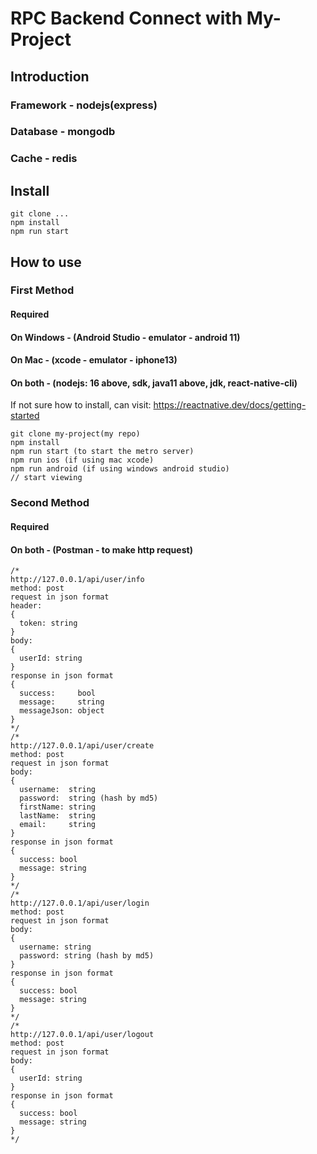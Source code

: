 # RPC Backend Connect with My-Project

## Introduction
### Framework - nodejs(express)
### Database - mongodb
### Cache - redis

## Install
``` 
git clone ...
npm install
npm run start
```

## How to use
### First Method
#### Required
#### On Windows - (Android Studio - emulator - android 11)
#### On Mac - (xcode - emulator - iphone13)
#### On both - (nodejs: 16 above, sdk, java11 above, jdk, react-native-cli)
If not sure how to install, can visit: https://reactnative.dev/docs/getting-started

``` 
git clone my-project(my repo)
npm install
npm run start (to start the metro server)
npm run ios (if using mac xcode)
npm run android (if using windows android studio)
// start viewing
``` 

### Second Method
#### Required
#### On both - (Postman - to make http request)
```
/* 
http://127.0.0.1/api/user/info
method: post
request in json format
header: 
{
  token: string
}
body:
{
  userId: string
}
response in json format
{
  success:     bool
  message:     string
  messageJson: object
}
*/
/* 
http://127.0.0.1/api/user/create
method: post
request in json format
body:
{
  username:  string
  password:  string (hash by md5)
  firstName: string
  lastName:  string
  email:     string
}
response in json format
{
  success: bool
  message: string
}
*/
/* 
http://127.0.0.1/api/user/login
method: post
request in json format
body:
{
  username: string
  password: string (hash by md5)
}
response in json format
{
  success: bool
  message: string
}
*/
/* 
http://127.0.0.1/api/user/logout
method: post
request in json format
body:
{
  userId: string
}
response in json format
{
  success: bool
  message: string
}
*/
